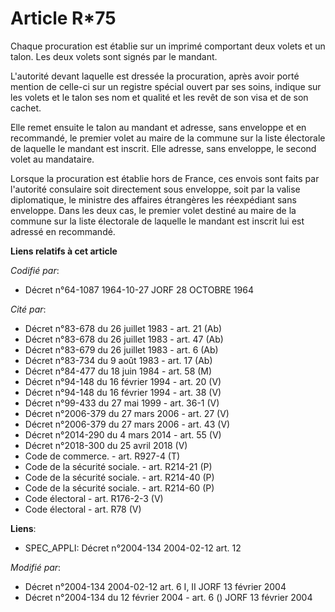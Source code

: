# Article R*75

Chaque procuration est établie sur un imprimé comportant deux volets et un talon. Les deux volets sont signés par le mandant.

L'autorité devant laquelle est dressée la procuration, après avoir porté mention de celle-ci sur un registre spécial ouvert
par ses soins, indique sur les volets et le talon ses nom et qualité et les revêt de son visa et de son cachet.

Elle remet ensuite le talon au mandant et adresse, sans enveloppe et en recommandé, le premier volet au maire de la commune
sur la liste électorale de laquelle le mandant est inscrit. Elle adresse, sans enveloppe, le second volet au mandataire.

Lorsque la procuration est établie hors de France, ces envois sont faits par l'autorité consulaire soit directement sous
enveloppe, soit par la valise diplomatique, le ministre des affaires étrangères les réexpédiant sans enveloppe. Dans les deux
cas, le premier volet destiné au maire de la commune sur la liste électorale de laquelle le mandant est inscrit lui est
adressé en recommandé.

**Liens relatifs à cet article**

_Codifié par_:

  - Décret n°64-1087 1964-10-27 JORF 28 OCTOBRE 1964

_Cité par_:

  - Décret n°83-678 du 26 juillet 1983 - art. 21 (Ab)
  - Décret n°83-678 du 26 juillet 1983 - art. 47 (Ab)
  - Décret n°83-679 du 26 juillet 1983 - art. 6 (Ab)
  - Décret n°83-734 du 9 août 1983 - art. 17 (Ab)
  - Décret n°84-477 du 18 juin 1984 - art. 58 (M)
  - Décret n°94-148 du 16 février 1994 - art. 20 (V)
  - Décret n°94-148 du 16 février 1994 - art. 38 (V)
  - Décret n°99-433 du 27 mai 1999 - art. 36-1 (V)
  - Décret n°2006-379 du 27 mars 2006 - art. 27 (V)
  - Décret n°2006-379 du 27 mars 2006 - art. 43 (V)
  - Décret n°2014-290 du 4 mars 2014 - art. 55 (V)
  - Décret n°2018-300 du 25 avril 2018 (V)
  - Code de commerce. - art. R927-4 (T)
  - Code de la sécurité sociale. - art. R214-21 (P)
  - Code de la sécurité sociale. - art. R214-40 (P)
  - Code de la sécurité sociale. - art. R214-60 (P)
  - Code électoral - art. R176-2-3 (V)
  - Code électoral - art. R78 (V)

**Liens**:

  - SPEC_APPLI: Décret n°2004-134 2004-02-12 art. 12

_Modifié par_:

  - Décret n°2004-134 2004-02-12 art. 6 I, II JORF 13 février 2004
  - Décret n°2004-134 du 12 février 2004 - art. 6 () JORF 13 février 2004
